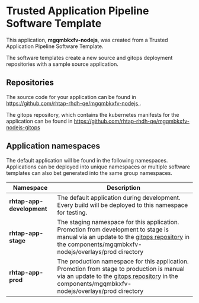 # Trusted Application Pipeline Software Template

This application, **mgqmbkxfv-nodejs**, was created from a Trusted Application Pipeline Software Template.

The software templates create a new source and gitops deployment repositories with a sample source application. 

## Repositories

The source code for your application can be found in [https://github.com/rhtap-rhdh-qe/mgqmbkxfv-nodejs ](https://github.com/rhtap-rhdh-qe/mgqmbkxfv-nodejs ).
 
The gitops repository, which contains the kubernetes manifests for the application can be found in 
[https://github.com/rhtap-rhdh-qe/mgqmbkxfv-nodejs-gitops ](https://github.com/rhtap-rhdh-qe/mgqmbkxfv-nodejs-gitops ) 

## Application namespaces 

The default application will be found in the following namespaces. Applications can be deployed into unique namespaces or multiple software templates can also bet generated into the same group namespaces.  

|  Namespace   |  Description   |  
| -------- | -------- |   
| **rhtap-app-development** | The default application during development. Every build will be deployed to this namespace for testing. | 
| **rhtap-app-stage** | The staging namespace for this application. Promotion from development to stage is manual via an update to the [gitops repository](https://github.com/rhtap-rhdh-qe/mgqmbkxfv-nodejs-gitops ) in the components/mgqmbkxfv-nodejs/overlays/prod directory |  
| **rhtap-app-prod** | The production namespace for this application. Promotion from stage to production is manual via an update to the [gitops repository](https://github.com/rhtap-rhdh-qe/mgqmbkxfv-nodejs-gitops ) in the components/mgqmbkxfv-nodejs/overlays/prod directory | 